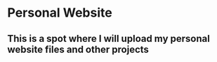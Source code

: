 # Personal Website
## This is a spot where I will upload my personal website files and other projects
